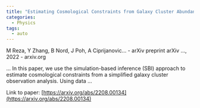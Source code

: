 ```yaml
---
title: "Estimating Cosmological Constraints from Galaxy Cluster Abundance using Simulation-Based Inference"
categories:
  - Physics
tags:
  - auto
---
```

M Reza, Y Zhang, B Nord, J Poh, A Ciprijanovic… - arXiv preprint arXiv …, 2022 - arxiv.org

… In this paper, we use the simulation-based inference (SBI) approach to estimate cosmological constraints from a simplified galaxy cluster observation analysis. Using data …

Link to paper: [https://arxiv.org/abs/2208.00134](https://arxiv.org/abs/2208.00134)

